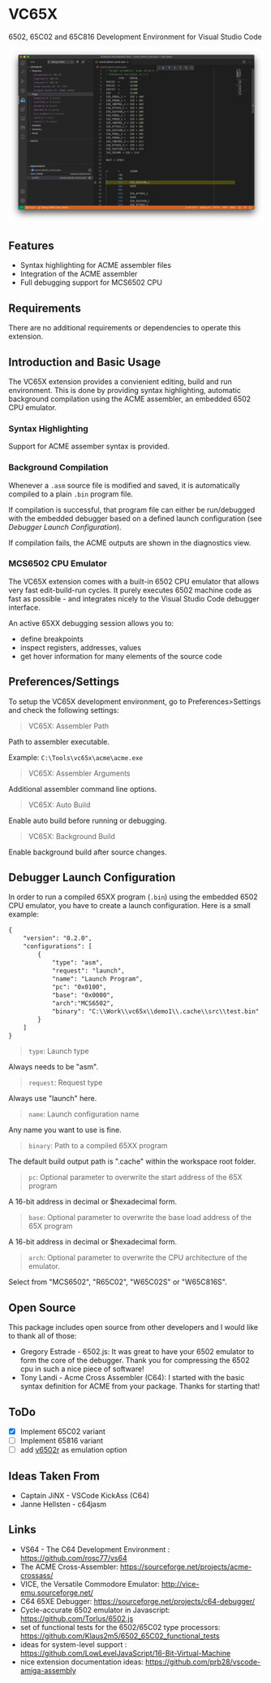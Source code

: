 # VC65X
6502, 65C02 and 65C816 Development Environment for Visual Studio Code

![re](images/screenshot1.png)
## Features

* Syntax highlighting for ACME assembler files
* Integration of the ACME assembler
* Full debugging support for MCS6502 CPU

## Requirements

There are no additional requirements or dependencies to operate this extension.

## Introduction and Basic Usage

The VC65X extension provides a convienient editing, build and run environment. This is done by providing syntax highlighting, automatic background compilation using the ACME assembler, an embedded 6502 CPU emulator.

### Syntax Highlighting

Support for ACME assember syntax is provided.

### Background Compilation

Whenever a `.asm` source file is modified and saved, it is automatically compiled to a plain `.bin` program file.

If compilation is successful, that program file can either be run/debugged with the embedded debugger based on a defined launch configuration (see *Debugger Launch Configuration*).

If compilation fails, the ACME outputs are shown in the diagnostics view.

### MCS6502 CPU Emulator

The VC65X extension comes with a built-in 6502 CPU emulator that allows very fast edit-build-run cycles. It purely executes 6502 machine code as fast as possible - and integrates nicely to the Visual Studio Code debugger interface.

An active 65XX debugging session allows you to:

- define breakpoints
- inspect registers, addresses, values
- get hover information for many elements of the source code

## Preferences/Settings

To setup the VC65X development environment, go to Preferences>Settings and check the following settings:

> VC65X: Assembler Path

Path to assembler executable.

Example: `C:\Tools\vc65x\acme\acme.exe`

> VC65X: Assembler Arguments

Additional assembler command line options.

> VC65X: Auto Build

Enable auto build before running or debugging.

> VC65X: Background Build

Enable background build after source changes.

## Debugger Launch Configuration

In order to run a compiled 65XX program (`.bin`) using the embedded 6502 CPU emulator, you have to create a launch configuration. Here is a small example:

    {
        "version": "0.2.0",
        "configurations": [
            {
                "type": "asm",
                "request": "launch",
                "name": "Launch Program",
                "pc": "0x0100",
                "base": "0x0000",
                "arch":"MCS6502",
                "binary": "C:\\Work\\vc65x\\demo1\\.cache\\src\\test.bin"
            }
        ]
    }

> `type`: Launch type

Always needs to be "asm".

> `request`: Request type

Always use "launch" here.

> `name`: Launch configuration name

Any name you want to use is fine.

> `binary`: Path to a compiled 65XX program

The default build output path is ".cache" within the workspace root folder.

> `pc`: Optional parameter to overwrite the start address of the 65X program

A 16-bit address in decimal or $hexadecimal form.

> `base`: Optional parameter to overwrite the base load address of the 65X program

A 16-bit address in decimal or $hexadecimal form.

> `arch`: Optional parameter to overwrite the CPU architecture of the emulator.

Select from "MCS6502", "R65C02", "W65C02S" or "W65C816S".

## Open Source

This package includes open source from other developers and I would like to thank all of those:

* Gregory Estrade - 6502.js: It was great to have your 6502 emulator to form the core of the debugger. Thank you for compressing the 6502 cpu in such a nice piece of software!
* Tony Landi - Acme Cross Assembler (C64): I started with the basic syntax definition for ACME from your package. Thanks for starting that!

## ToDo
- [X] Implement 65C02 variant
- [ ] Implement 65816 variant
- [ ] add [v6502r](https://github.com/floooh/v6502r) as emulation option
## Ideas Taken From
* Captain JiNX - VSCode KickAss (C64)
* Janne Hellsten - c64jasm

## Links

* VS64 - The C64 Development Environment : https://github.com/rosc77/vs64
* The ACME Cross-Assembler: https://sourceforge.net/projects/acme-crossass/
* VICE, the Versatile Commodore Emulator: http://vice-emu.sourceforge.net/
* C64 65XE Debugger: https://sourceforge.net/projects/c64-debugger/
* Cycle-accurate 6502 emulator in Javascript: https://github.com/Torlus/6502.js
* set of functional tests for the 6502/65C02 type processors: https://github.com/Klaus2m5/6502_65C02_functional_tests
* ideas for system-level support : https://github.com/LowLevelJavaScript/16-Bit-Virtual-Machine
* nice extension documentation ideas: https://github.com/prb28/vscode-amiga-assembly
